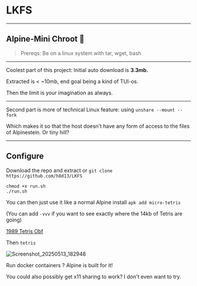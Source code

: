 # LKFS
----

## Alpine-Mini Chroot 👻 

> Prereqs: Be on a linux system with tar, wget, bash

----

Coolest part of this project: Initial auto download is **3.3mb.**

Extracted is < ~10mb, end goal being a kind of TUI-os.

Then the limit is your imagination as always. 

---- 

Second part is more of technical Linux feature: using `unshare --mount --fork` 

Which makes it so that the host doesn't have any form of access to the files of Alpinestein. Or tiny hill?  

---- 

## Configure

Download the repo and extract or `git clone https://github.com/h8d13/LKFS`

```
chmod +x run.sh
./run.sh
```

You can then just use it like a normal Alpine install `apk add micro-tetris`

(You can add `-vvv` if you want to see exactly where the 14kb of Tetris are going) 

[1989 Tetris Obf](https://tromp.github.io/tetris.html) 

Then `tetris`

![Screenshot_20250513_182948](https://github.com/user-attachments/assets/1ee28de2-ba20-4aa2-b3c5-4d2793499d61)

Run docker containers ? Alpine is built for it! 

You could also possibly get x11 sharing to work? I don't even want to try. 

